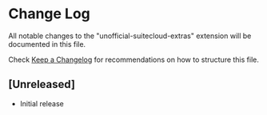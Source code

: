 # Change Log

All notable changes to the "unofficial-suitecloud-extras" extension will be documented in this file.

Check [Keep a Changelog](http://keepachangelog.com/) for recommendations on how to structure this file.

## [Unreleased]

- Initial release